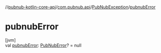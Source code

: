 //[pubnub-kotlin-core-api](../../../index.md)/[com.pubnub.api](../index.md)/[PubNubException](index.md)/[pubnubError](pubnub-error.md)

# pubnubError

[jvm]\
val [pubnubError](pubnub-error.md): [PubNubError](../../../../../pubnub-kotlin/pubnub-kotlin-core-api/pubnub-kotlin-core-api/com.pubnub.api/-pub-nub-error/index.md)? = null
